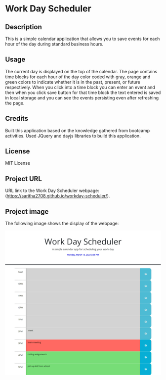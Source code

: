 # Work Day Scheduler


## Description

This is a simple calendar application that allows you to save events for each hour of the day during standard business hours.


## Usage

The current day is displayed on the top of the calendar. The page contains time blocks for each hour of the day color coded with gray, orange and green colors to indicate whether it is in the past, present, or future respectively. When you click into a time block you can enter an event and then when you click save button for that time block the text entered is saved in local storage and you can see the events persisting even after refreshing the page.      
    


## Credits

Built this application based on the knowledge gathered from bootcamp activities.
Used JQuery and dayjs libraries to build this application.


## License

MIT License


## Project URL

URL link to the Work Day Scheduler webpage:
(https://saritha2708.github.io/workday-scheduler/).


## Project image

The following image shows the display of the webpage:

![The Work Day Scheduler webpage includes time blocks for each hour of the day.](./assets/images/workday-scheduler.png)

